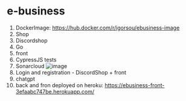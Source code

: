 # e-business
1. DockerImage: https://hub.docker.com/r/igorsou/ebusiness-image
2. Shop
3. Discordshop
4. Go
5. front
6. CypressJS tests
7. Sonarcloud ![image](https://user-images.githubusercontent.com/69080602/235374067-1c0cca9b-172e-4ba9-9d32-0d797b6f97d2.png)
8. Login and registration - DiscordShop + front
9. chatgpt
10. back and fron deployed on heroku: https://ebusiness-front-3efaabc747be.herokuapp.com/
